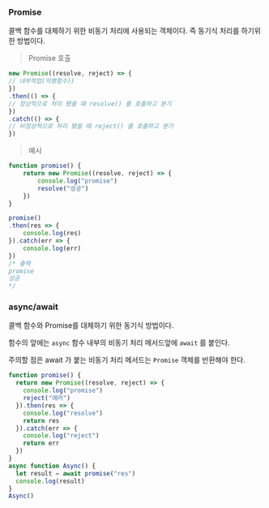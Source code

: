 ### Promise

콜백 함수를 대체하기 위한 비동기 처리에 사용되는 객체이다. 즉 동기식 처리를 하기위한 방법이다.

> Promise 호출

```js
new Promise((resolve, reject) => {
// 내부작업(익명함수)) 
})
.then(() => {
// 정상적으로 처리 됐을 때 resolve() 를 호출하고 분기 
})
.catch(() => {
// 비정상적으로 처리 됐을 때 reject() 를 호출하고 분기
})
```

> 예시

```js
function promise() {
    return new Promise((resolve, reject) => {
        console.log("promise")
        resolve("성공")
    })
}

promise()
.then(res => {
    console.log(res)
}).catch(err => {
    console.log(err)
})
/* 출력
promise
성공
*/
```

### async/await

콜백 함수와 Promise를 대체하기 위한 동기식 방법이다.

함수의 앞에는 `async` 함수 내부의 비동기 처리 메서드앞에 `await` 를 붙인다.

주의할 점은 await 가 붙는 비동기 처리 메서드는 `Promise` 객체를 반환해야 한다.

```js
function promise() {
  return new Promise((resolve, reject) => {
    console.log("promise")
    reject("에러")
  }).then(res => {
    console.log("resolve")
    return res
  }).catch(err => {
    console.log("reject")
    return err
  })
}
async function Async() {
  let result = await promise("res")
  console.log(result)
}
Async()
```

